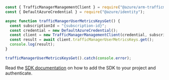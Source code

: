 ```javascript
const { TrafficManagerManagementClient } = require("@azure/arm-trafficmanager");
const { DefaultAzureCredential } = require("@azure/identity");

async function trafficManagerUserMetricsKeysGet() {
  const subscriptionId = "{subscription-id}";
  const credential = new DefaultAzureCredential();
  const client = new TrafficManagerManagementClient(credential, subscriptionId);
  const result = await client.trafficManagerUserMetricsKeys.get();
  console.log(result);
}

trafficManagerUserMetricsKeysGet().catch(console.error);
```

Read the [SDK documentation](https://github.com/Azure/azure-sdk-for-js/blob/%40azure%2Farm-trafficmanager_6.0.1/sdk/trafficmanager/arm-trafficmanager/README.md) on how to add the SDK to your project and authenticate.
